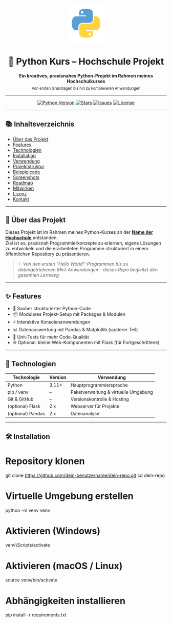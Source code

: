 <!-- Banner -->
<p align="center">
  <img src="https://raw.githubusercontent.com/edent/SuperTinyIcons/master/images/svg/python.svg" alt="Python Logo" width="120"/>
</p>

<h1 align="center">🐍 Python Kurs – Hochschule Projekt</h1>

<p align="center">
  <b>Ein kreatives, praxisnahes Python-Projekt im Rahmen meines Hochschulkurses</b><br/>
  <sub>Von ersten Grundlagen bis hin zu komplexeren Anwendungen</sub>
</p>

---

<!-- Badges -->
<p align="center">
  <a href="https://www.python.org/"><img src="https://img.shields.io/badge/Python-3.11%2B-blue.svg?logo=python" alt="Python Version"></a>
  <a href="https://github.com/dein-benutzername/dein-repo/stargazers"><img src="https://img.shields.io/github/stars/dein-benutzername/dein-repo?color=yellow&logo=github" alt="Stars"></a>
  <a href="https://github.com/dein-benutzername/dein-repo/issues"><img src="https://img.shields.io/github/issues/dein-benutzername/dein-repo.svg" alt="Issues"></a>
  <a href="LICENSE"><img src="https://img.shields.io/badge/License-MIT-green.svg" alt="License"></a>
</p>

---

## 📚 Inhaltsverzeichnis

- [Über das Projekt](#-über-das-projekt)
- [Features](#-features)
- [Technologien](#-technologien)
- [Installation](#-installation)
- [Verwendung](#-verwendung)
- [Projektstruktur](#-projektstruktur)
- [Beispielcode](#-beispielcode)
- [Screenshots](#-screenshots)
- [Roadmap](#-roadmap)
- [Mitwirken](#-mitwirken)
- [Lizenz](#-lizenz)
- [Kontakt](#-kontakt)

---

## 🧠 Über das Projekt

Dieses Projekt ist im Rahmen meines Python-Kurses an der **[Name der Hochschule](https://www.example.com)** entstanden.  
Ziel ist es, praxisnah Programmierkonzepte zu erlernen, eigene Lösungen zu entwickeln und die erarbeiteten Programme strukturiert in einem öffentlichen Repository zu präsentieren.

> ✨ *Von den ersten "Hello World"-Programmen bis zu datengetriebenen Mini-Anwendungen – dieses Repo begleitet den gesamten Lernweg.*

---

## ✨ Features

- 📝 Sauber strukturierter Python-Code  
- 📦 Modulares Projekt-Setup mit Packages & Modulen  
- ⚡ Interaktive Konsolenanwendungen  
- 📊 Datenauswertung mit Pandas & Matplotlib (späterer Teil)  
- 🧪 Unit-Tests für mehr Code-Qualität  
- 🌐 Optional: kleine Web-Komponenten mit Flask (für Fortgeschrittene)

---

## 🧰 Technologien

| Technologie     | Version  | Verwendung                          |
|-----------------|----------|--------------------------------------|
| Python          | 3.11+    | Hauptprogrammiersprache             |
| pip / venv      | –        | Paketverwaltung & virtuelle Umgebung |
| Git & GitHub    | –        | Versionskontrolle & Hosting         |
| (optional) Flask | 2.x     | Webserver für Projekte              |
| (optional) Pandas | 2.x    | Datenanalyse                        |

---

## 🛠 Installation

# Repository klonen
git clone https://github.com/dein-benutzername/dein-repo.git
cd dein-repo

# Virtuelle Umgebung erstellen
python -m venv venv

# Aktivieren (Windows)
venv\Scripts\activate

# Aktivieren (macOS / Linux)
source venv/bin/activate

# Abhängigkeiten installieren
pip install -r requirements.txt

